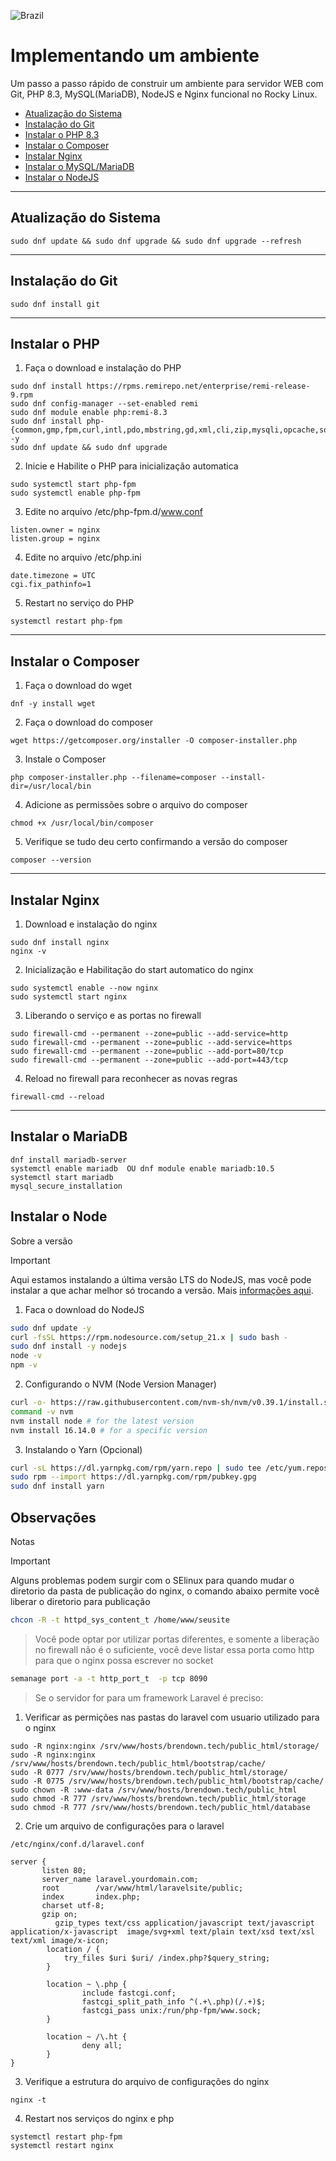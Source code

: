 ![Brazil](https://raw.githubusercontent.com/stevenrskelton/flag-icon/master/png/16/country-4x3/br.png "Brazil")

# Implementando um ambiente 

Um passo a passo rápido de construir um ambiente para servidor WEB com Git, PHP 8.3, MySQL(MariaDB), NodeJS e Nginx funcional no Rocky Linux.

- [Atualização do Sistema](#atualização-do-sistema)
- [Instalação do Git](#instalação-do-git)
- [Instalar o PHP 8.3](#instalar-o-php)
- [Instalar o Composer](#instalar-o-composer)
- [Instalar Nginx](#instalar-nginx)
- [Instalar o MySQL/MariaDB](#instalar-o-mariadb)
- [Instalar o NodeJS](#instalar-o-node)

______
## Atualização do Sistema

```
sudo dnf update && sudo dnf upgrade && sudo dnf upgrade --refresh
```
______
## Instalação do Git

```
sudo dnf install git
```
______
## Instalar o PHP

1. Faça o download e instalação do PHP
```
sudo dnf install https://rpms.remirepo.net/enterprise/remi-release-9.rpm
sudo dnf config-manager --set-enabled remi
sudo dnf module enable php:remi-8.3
sudo dnf install php-{common,gmp,fpm,curl,intl,pdo,mbstring,gd,xml,cli,zip,mysqli,opcache,soap,json,mysqlnd} -y
sudo dnf update && sudo dnf upgrade
```

2. Inicie e Habilite o PHP para inicialização automatica
```
sudo systemctl start php-fpm
sudo systemctl enable php-fpm
```

3. Edite no arquivo /etc/php-fpm.d/www.conf
```
listen.owner = nginx
listen.group = nginx
```

4. Edite no arquivo /etc/php.ini
```
date.timezone = UTC
cgi.fix_pathinfo=1
```

5. Restart no serviço do PHP
```
systemctl restart php-fpm
```

______
## Instalar o Composer

1. Faça o download do wget
```
dnf -y install wget
```

2. Faça o download do composer
```
wget https://getcomposer.org/installer -O composer-installer.php
```

3. Instale o Composer
```
php composer-installer.php --filename=composer --install-dir=/usr/local/bin 
```

4. Adicione as permissões sobre o arquivo do composer
```
chmod +x /usr/local/bin/composer
```

5. Verifique se tudo deu certo confirmando a versão do composer
```
composer --version
```

______
## Instalar Nginx

1. Download e instalação do nginx
```
sudo dnf install nginx
nginx -v
```

2. Inicialização e Habilitação do start automatico do nginx
```
sudo systemctl enable --now nginx
sudo systemctl start nginx
```

3. Liberando o serviço e as portas no firewall
```
sudo firewall-cmd --permanent --zone=public --add-service=http
sudo firewall-cmd --permanent --zone=public --add-service=https
sudo firewall-cmd --permanent --zone=public --add-port=80/tcp
sudo firewall-cmd --permanent --zone=public --add-port=443/tcp
```

4. Reload no firewall para reconhecer as novas regras
```
firewall-cmd --reload
```

______
## Instalar o MariaDB

```
dnf install mariadb-server
systemctl enable mariadb  OU dnf module enable mariadb:10.5
systemctl start mariadb
mysql_secure_installation
```

## Instalar o Node

Sobre a versão
> [!IMPORTANT]
> Aqui estamos instalando a última versão LTS do NodeJS, mas você pode instalar a que achar melhor só trocando a versão. Mais [informações aqui](https://github.com/nodesource/distributions/blob/master/README.md#debinstall).

1. Faca o download do NodeJS

```sh
sudo dnf update -y
curl -fsSL https://rpm.nodesource.com/setup_21.x | sudo bash -
sudo dnf install -y nodejs
node -v
npm -v
```

2. Configurando o NVM (Node Version Manager)

```sh
curl -o- https://raw.githubusercontent.com/nvm-sh/nvm/v0.39.1/install.sh | bash
command -v nvm
nvm install node # for the latest version
nvm install 16.14.0 # for a specific version
```

3. Instalando o Yarn (Opcional)

```sh
curl -sL https://dl.yarnpkg.com/rpm/yarn.repo | sudo tee /etc/yum.repos.d/yarn.repo
sudo rpm --import https://dl.yarnpkg.com/rpm/pubkey.gpg
sudo dnf install yarn
```

## Observações
Notas
> [!IMPORTANT]
> Alguns problemas podem surgir com o SElinux para quando mudar o diretorio da pasta de publicação do nginx, o comando abaixo permite você liberar o diretorio para publicação
```sh
chcon -R -t httpd_sys_content_t /home/www/seusite
```

>Você pode optar por utilizar portas diferentes, e somente a liberação no firewall não é o suficiente, você deve listar essa porta como http para que o nginx possa escrever no socket
```sh
semanage port -a -t http_port_t  -p tcp 8090
```

> Se o servidor for para um framework Laravel é preciso:

1. Verificar as permições nas pastas do laravel com usuario utilizado para o nginx
```
sudo -R nginx:nginx /srv/www/hosts/brendown.tech/public_html/storage/
sudo -R nginx:nginx /srv/www/hosts/brendown.tech/public_html/bootstrap/cache/
sudo -R 0777 /srv/www/hosts/brendown.tech/public_html/storage/
sudo -R 0775 /srv/www/hosts/brendown.tech/public_html/bootstrap/cache/
sudo chown -R :www-data /srv/www/hosts/brendown.tech/public_html
sudo chmod -R 777 /srv/www/hosts/brendown.tech/public_html/storage
sudo chmod -R 777 /srv/www/hosts/brendown.tech/public_html/database
```

2. Crie um arquivo de configurações para o laravel
```
/etc/nginx/conf.d/laravel.conf
```
```
server {
       listen 80;
       server_name laravel.yourdomain.com;
       root        /var/www/html/laravelsite/public;
       index       index.php;
       charset utf-8;
       gzip on;
	      gzip_types text/css application/javascript text/javascript application/x-javascript  image/svg+xml text/plain text/xsd text/xsl text/xml image/x-icon;
        location / {
        	try_files $uri $uri/ /index.php?$query_string;
        }

        location ~ \.php {
                include fastcgi.conf;
                fastcgi_split_path_info ^(.+\.php)(/.+)$;
                fastcgi_pass unix:/run/php-fpm/www.sock;
        }

        location ~ /\.ht {
                deny all;
        }
}
```

3. Verifique a estrutura do arquivo de configurações do nginx
```
nginx -t
```

4. Restart nos serviços do nginx e php
```
systemctl restart php-fpm
systemctl restart nginx
```

